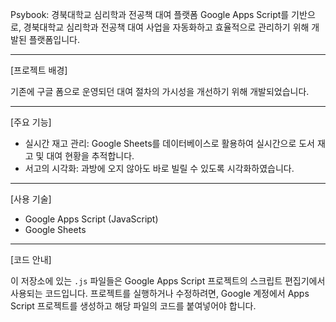Psybook: 경북대학교 심리학과 전공책 대여 플랫폼
Google Apps Script를 기반으로, 경북대학교 심리학과 전공책 대여 사업을 자동화하고 효율적으로 관리하기 위해 개발된 플랫폼입니다.

---

[프로젝트 배경]

기존에 구글 폼으로 운영되던 대여 절차의 가시성을 개선하기 위해 개발되었습니다. 

---

[주요 기능]

- 실시간 재고 관리: Google Sheets를 데이터베이스로 활용하여 실시간으로 도서 재고 및 대여 현황을 추적합니다.
- 서고의 시각화: 과방에 오지 않아도 바로 빌릴 수 있도록 시각화하였습니다. 
---

[사용 기술]

- Google Apps Script (JavaScript)
- Google Sheets

---

[코드 안내]

이 저장소에 있는 `.js` 파일들은 Google Apps Script 프로젝트의 스크립트 편집기에서 사용되는 코드입니다. 
프로젝트를 실행하거나 수정하려면, Google 계정에서 Apps Script 프로젝트를 생성하고 해당 파일의 코드를 붙여넣어야 합니다.

